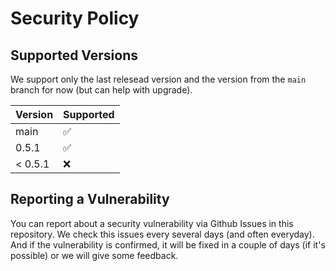 # Security Policy

## Supported Versions

We support only the last relesead version and the version from the `main` branch for now (but can help with upgrade).

| Version | Supported          |
| ------- | ------------------ |
| main    | :white_check_mark: |
| 0.5.1   | :white_check_mark: |
| < 0.5.1 | :x:                |

## Reporting a Vulnerability

You can report about a security vulnerability via Github Issues in this repository.
We check this issues every several days (and often everyday).
And if the vulnerability is confirmed, it will be fixed in a couple of days (if it's possible) or we will give some feedback.
